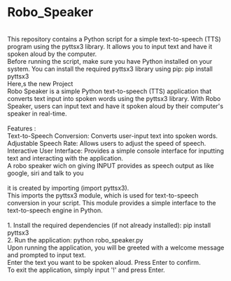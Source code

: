 # Robo_Speaker
<br>
This repository contains a Python script for a simple text-to-speech (TTS) program using the pyttsx3 library. It allows you to input text and have it spoken aloud by the computer.<br>
Before running the script, make sure you have Python installed on your system. You can install the required pyttsx3 library using pip: pip install pyttsx3<br>
Here,s the new Project 
<br>
Robo Speaker is a simple Python text-to-speech (TTS) application that converts text input into spoken words using the pyttsx3 library. With Robo Speaker, users can input text and have it spoken aloud by their computer's speaker in real-time.<br>
<br>
Features :<br>
Text-to-Speech Conversion: Converts user-input text into spoken words.<br>
Adjustable Speech Rate: Allows users to adjust the speed of speech.<br>
Interactive User Interface: Provides a simple console interface for inputting text and interacting with the application.<br>
A robo speaker wich on giving INPUT provides as speech output as like google, siri and talk to you<br>
<br>
it is created by importing (import pyttsx3).
<br>
This imports the pyttsx3 module, which is used for text-to-speech conversion in your script. This module provides a simple interface to the text-to-speech engine in Python.<br>
<br>
1. Install the required dependencies (if not already installed): pip install pyttsx3 <br>
2. Run the application: python robo_speaker.py <br>
Upon running the application, you will be greeted with a welcome message and prompted to input text.
<br>
Enter the text you want to be spoken aloud. Press Enter to confirm.
<br>
To exit the application, simply input '!' and press Enter.


